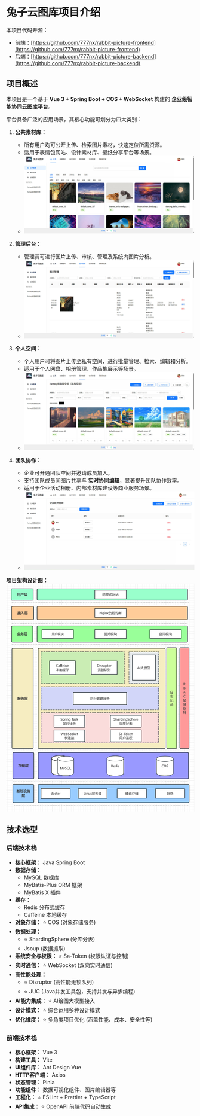 # 兔子云图库项目介绍

本项目代码开源：

- 前端：[https://github.com/777nx/rabbit-picture-frontend](https://github.com/777nx/rabbit-picture-frontend)
- 后端：[https://github.com/777nx/rabbit-picture-backend](https://github.com/777nx/rabbit-picture-backend)

## 项目概述

本项目是一个基于 **Vue 3 + Spring Boot + COS + WebSocket** 构建的 **企业级智能协同云图库平台**。

平台具备广泛的应用场景，其核心功能可划分为四大类别：

1.  **公共素材库：**
    *   所有用户均可公开上传、检索图片素材，快速定位所需资源。
    *   适用于表情包网站、设计素材库、壁纸分享平台等场景。
    *   ![](./doc/img.jpg) 

2.  **管理后台：**
    *   管理员可进行图片上传、审核、管理及系统内图片分析。
    *   ![](./doc/img2.jpg) 

3.  **个人空间：**
    *   个人用户可将图片上传至私有空间，进行批量管理、检索、编辑和分析。
    *   适用于个人网盘、相册管理、作品集展示等场景。
    *   ![](./doc/img3.jpg) 

4.  **团队协作：**
    *   企业可开通团队空间并邀请成员加入。
    *   支持团队成员间图片共享与 **实时协同编辑**，显著提升团队协作效率。
    *   适用于企业活动相册、内部素材库建设等商业服务场景。
    *   ![](./doc/img4.jpg) 

**项目架构设计图：**
![](./doc/img5.png)

## 技术选型

### 后端技术栈

*   **核心框架：** Java Spring Boot
*   **数据存储：**
    *   MySQL 数据库
    *   MyBatis-Plus ORM 框架
    *   MyBatis X 插件
*   **缓存：**
    *   Redis 分布式缓存
    *   Caffeine 本地缓存
*   **对象存储：** ⭐️ COS (对象存储服务)
*   **数据处理：**
    *   ⭐️ ShardingSphere (分库分表)
    *   Jsoup (数据抓取)
*   **系统安全与权限：** ⭐️ Sa-Token (权限认证与控制)
*   **实时通信：** ⭐️ WebSocket (双向实时通信)
*   **高性能处理：**
    *   ⭐️ Disruptor (高性能无锁队列)
    *   ⭐️ JUC (Java并发工具包，支持并发与异步编程)
*   **AI能力集成：** ⭐️ AI绘图大模型接入
*   **设计模式：** ⭐️ 综合运用多种设计模式
*   **优化维度：** ⭐️ 多角度项目优化 (涵盖性能、成本、安全性等)

### 前端技术栈

*   **核心框架：** Vue 3
*   **构建工具：** Vite
*   **UI组件库：** Ant Design Vue
*   **HTTP客户端：** Axios
*   **状态管理：** Pinia
*   **功能组件：** 数据可视化组件、图片编辑器等
*   **工程化：** ⭐️ ESLint + Prettier + TypeScript
*   **API集成：** ⭐️ OpenAPI 前端代码自动生成
